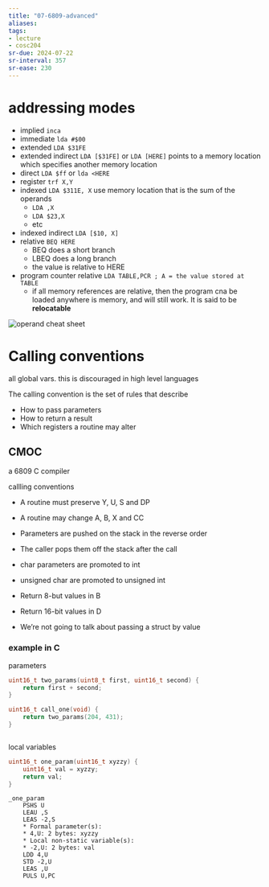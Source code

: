 ```yaml
---
title: "07-6809-advanced"
aliases: 
tags: 
- lecture
- cosc204
sr-due: 2024-07-22
sr-interval: 357
sr-ease: 230
---
```


# addressing modes
- implied `inca`
- immediate `lda #$00`
- extended `LDA $31FE` 
- extended indirect `LDA [$31FE]` or `LDA [HERE]` points to a memory location which specifies another memory location
- direct `LDA $ff` or `lda <HERE`
- register `trf X,Y`
- indexed `LDA $311E, X` use memory location that is the sum of the operands
	- `LDA ,X`
	- `LDA $23,X`
	- etc
- indexed indirect `LDA [$10, X]`
- relative `BEQ HERE`
	- BEQ does a short branch
	- LBEQ does a long branch
	- the value is relative to HERE
- program counter relative `LDA TABLE,PCR ; A = the value stored at TABLE`
	- if all memory references are relative, then the program cna be loaded anywhere is memory, and will still work. It is said to be **relocatable**

![operand cheat sheet](https://i.imgur.com/mA7Y8bE.png)

# Calling conventions
all global vars. this is discouraged in high level languages

The calling convention is the set of rules that describe 
- How to pass parameters 
- How to return a result 
- Which registers a routine may alter

## CMOC
a 6809 C compiler

callling conventions
- A routine must preserve Y, U, S and DP 
- A routine may change A, B, X and CC 

- Parameters are pushed on the stack in the reverse order 
- The caller pops them off the stack after the call 

- char parameters are promoted to int 
- unsigned char are promoted to unsigned int 

- Return 8-but values in B 
- Return 16-bit values in D 

- We’re not going to talk about passing a struct by value

### example in C
parameters
``` c
uint16_t two_params(uint8_t first, uint16_t second) { 
	return first + second; 
} 

uint16_t call_one(void) { 
	return two_params(204, 431); 
}
```

```
```

local variables

``` c
uint16_t one_param(uint16_t xyzzy) { 
	uint16_t val = xyzzy; 
	return val; 
}
```

```
_one_param 
	PSHS U 
	LEAU ,S 
	LEAS -2,S 
	* Formal parameter(s): 
	* 4,U: 2 bytes: xyzzy 
	* Local non-static variable(s): 
	* -2,U: 2 bytes: val 
	LDD 4,U 
	STD -2,U 
	LEAS ,U 
	PULS U,PC
```
